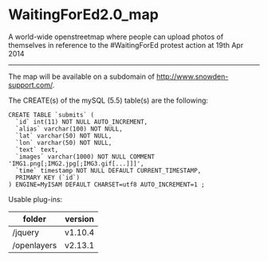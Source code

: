 WaitingForEd2.0_map
===================

A world-wide openstreetmap where people can upload photos of themselves in reference to the #WaitingForEd protest action at 19th Apr 2014

------------------

The map will be available on a subdomain of http://www.snowden-support.com/.

The CREATE(s) of the mySQL (5.5) table(s) are the following:
```MYSQL
CREATE TABLE `submits` (
  `id` int(11) NOT NULL AUTO_INCREMENT,
  `alias` varchar(100) NOT NULL,
  `lat` varchar(50) NOT NULL,
  `lon` varchar(50) NOT NULL,
  `text` text,
  `images` varchar(1000) NOT NULL COMMENT 'IMG1.png[;IMG2.jpg[;IMG3.gif[...]]]',
  `time` timestamp NOT NULL DEFAULT CURRENT_TIMESTAMP,
  PRIMARY KEY (`id`)
) ENGINE=MyISAM DEFAULT CHARSET=utf8 AUTO_INCREMENT=1 ;
```

Usable plug-ins:

folder     | version
---------- | -------
/jquery     | v1.10.4
/openlayers | v2.13.1

